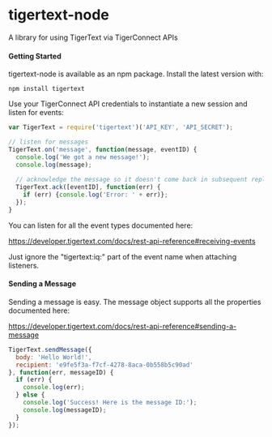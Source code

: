 # tigertext-node
A library for using TigerText via TigerConnect APIs

#### Getting Started
tigertext-node is available as an npm package. Install the latest version with:
```
npm install tigertext
```

Use your TigerConnect API credentials to instantiate a new session and listen for events:

```javascript
var TigerText = require('tigertext')('API_KEY', 'API_SECRET');

// listen for messages
TigerText.on('message', function(message, eventID) {
  console.log('We got a new message!');
  console.log(message);
  
  // acknowledge the message so it doesn't come back in subsequent replays
  TigerText.ack([eventID], function(err) {
    if (err) {console.log('Error: ' + err)};
  });
}
```

You can listen for all the event types documented here:

https://developer.tigertext.com/docs/rest-api-reference#receiving-events

Just ignore the "tigertext:iq:" part of the event name when attaching listeners.

#### Sending a Message

Sending a message is easy.  The message object supports all the properties documented here:

https://developer.tigertext.com/docs/rest-api-reference#sending-a-message

```javascript
TigerText.sendMessage({
  body: 'Hello World!',
  recipient: 'e9fe5f3a-f7cf-4278-8aca-0b558b5c90ad'
}, function(err, messageID) {
  if (err) {
    console.log(err);
  } else {
    console.log('Success! Here is the message ID:');
    console.log(messageID);
  }
});
```
